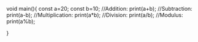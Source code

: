 void main(){
  const a=20;
  const b=10;
  //Addition:
  print(a+b);
  //Subtraction:
  print(a-b);
  //Multiplication:
  print(a*b);
  //Division:
  print(a/b);
  //Modulus:
  print(a%b);

}
